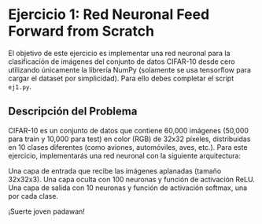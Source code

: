 # Ejercicio 1: Red Neuronal Feed Forward from Scratch

El objetivo de este ejercicio es implementar una red neuronal para la clasificación de imágenes del conjunto de datos CIFAR-10 desde cero utilizando únicamente la librería NumPy (solamente se usa tensorflow para cargar el dataset por simplicidad). Para ello debes completar el script `ej1.py`.

## Descripción del Problema
CIFAR-10 es un conjunto de datos que contiene 60,000 imágenes (50,000 para train y 10,000 para test) en color (RGB) de 32x32 píxeles, distribuidas en 10 clases diferentes (como aviones, automóviles, aves, etc.). Para este ejercicio, implementarás una red neuronal con la siguiente arquitectura:

Una capa de entrada que recibe las imágenes aplanadas (tamaño 32x32x3).
Una capa oculta con 100 neuronas y función de activación ReLU.
Una capa de salida con 10 neuronas y función de activación softmax, una por cada clase.

¡Suerte joven padawan!